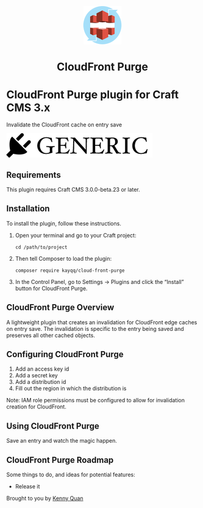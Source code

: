 <p align="center"><img src="./src/icon.svg" width="100" height="100" alt="Amazon S3 for Craft CMS icon"></p>

<h1 align="center">CloudFront Purge</h1>

# CloudFront Purge plugin for Craft CMS 3.x

Invalidate the CloudFront cache on entry save

![Screenshot](resources/img/plugin-logo.png)

## Requirements

This plugin requires Craft CMS 3.0.0-beta.23 or later.

## Installation

To install the plugin, follow these instructions.

1.  Open your terminal and go to your Craft project:

        cd /path/to/project

2.  Then tell Composer to load the plugin:

        composer require kayqq/cloud-front-purge

3.  In the Control Panel, go to Settings → Plugins and click the “Install” button for CloudFront Purge.

## CloudFront Purge Overview

A lightweight plugin that creates an invalidation for CloudFront edge caches on entry save.
The invalidation is specific to the entry being saved and preserves all other cached objects.

## Configuring CloudFront Purge

1. Add an access key id
2. Add a secret key
3. Add a distribution id
4. Fill out the region in which the distribution is

Note: IAM role permissions must be configured to allow for invalidation creation for CloudFront.

## Using CloudFront Purge

Save an entry and watch the magic happen.

## CloudFront Purge Roadmap

Some things to do, and ideas for potential features:

- Release it

Brought to you by [Kenny Quan](https://www.kennyquan.com)
